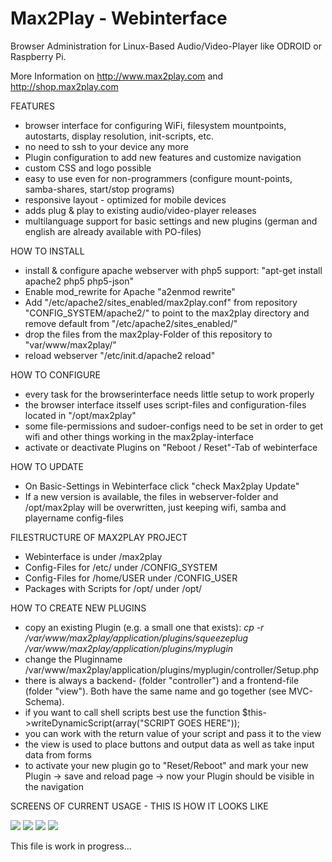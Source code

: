 Max2Play - Webinterface
=======================

Browser Administration for Linux-Based Audio/Video-Player like ODROID or Raspberry Pi.

More Information on <a href="http://www.max2play.com/">http://www.max2play.com</a> and <a href="http://shop.max2play.com/">http://shop.max2play.com</a>

FEATURES
 - browser interface for configuring WiFi, filesystem mountpoints, autostarts, display resolution, init-scripts, etc.
 - no need to ssh to your device any more
 - Plugin configuration to add new features and customize navigation
 - custom CSS and logo possible 
 - easy to use even for non-programmers (configure mount-points, samba-shares, start/stop programs)
 - responsive layout - optimized for mobile devices
 - adds plug & play to existing audio/video-player releases
 - multilanguage support for basic settings and new plugins (german and english are already available with PO-files)

HOW TO INSTALL
 - install & configure apache webserver with php5 support: "apt-get install apache2 php5 php5-json"
 - Enable mod_rewrite for Apache "a2enmod rewrite"
 - Add "/etc/apache2/sites_enabled/max2play.conf" from repository "CONFIG_SYSTEM/apache2/" to point to the max2play directory and remove default from "/etc/apache2/sites_enabled/"
 - drop the files from the max2play-Folder of this repository to "var/www/max2play/"
 - reload webserver "/etc/init.d/apache2 reload"

HOW TO CONFIGURE
 - every task for the browserinterface needs little setup to work properly
 - the browser interface itsself uses script-files and configuration-files located in "/opt/max2play"
 - some file-permissions and sudoer-configs need to be set in order to get wifi and other things working in the max2play-interface
 - activate or deactivate Plugins on "Reboot / Reset"-Tab of webinterface

HOW TO UPDATE
 - On Basic-Settings in Webinterface click "check Max2play Update"
 - If a new version is available, the files in webserver-folder and /opt/max2play will be overwritten, just keeping wifi, samba and playername config-files
 
FILESTRUCTURE OF MAX2PLAY PROJECT
 - Webinterface is under /max2play
 - Config-Files for /etc/ under /CONFIG_SYSTEM
 - Config-Files for /home/USER under /CONFIG_USER
 - Packages with Scripts for /opt/ under /opt/

HOW TO CREATE NEW PLUGINS
- copy an existing Plugin (e.g. a small one that exists):
    <i>cp -r /var/www/max2play/application/plugins/squeezeplug /var/www/max2play/application/plugins/myplugin</i>
- change the Pluginname /var/www/max2play/application/plugins/myplugin/controller/Setup.php
- there is always a backend- (folder "controller") and a frontend-file (folder "view"). Both have the same name and go together (see MVC-Schema).
- if you want to call shell scripts best use the function $this->writeDynamicScript(array("SCRIPT GOES HERE")); 
- you can work with the return value of your script and pass it to the view 
- the view is used to place buttons and output data as well as take input data from forms
- to activate your new plugin go to "Reset/Reboot" and mark your new Plugin -> save and reload page -> now your Plugin should be visible in the navigation

SCREENS OF CURRENT USAGE - THIS IS HOW IT LOOKS LIKE

<img src="https://raw.githubusercontent.com/max2play/webinterface/master/OTHER/screens/webinterface_audioplayer.gif" />
<img src="https://raw.githubusercontent.com/max2play/webinterface/master/OTHER/screens/webinterface_reset.gif" />
<img src="https://raw.githubusercontent.com/max2play/webinterface/master/OTHER/screens/webinterface_filesystem.gif" />
<img src="https://raw.githubusercontent.com/max2play/webinterface/master/OTHER/screens/webinterface_callblocker.gif" />


This file is work in progress...
